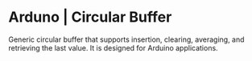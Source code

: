# Arduno | Circular Buffer

Generic circular buffer that supports insertion, clearing, averaging, and retrieving the last value. It is designed for Arduino applications.
